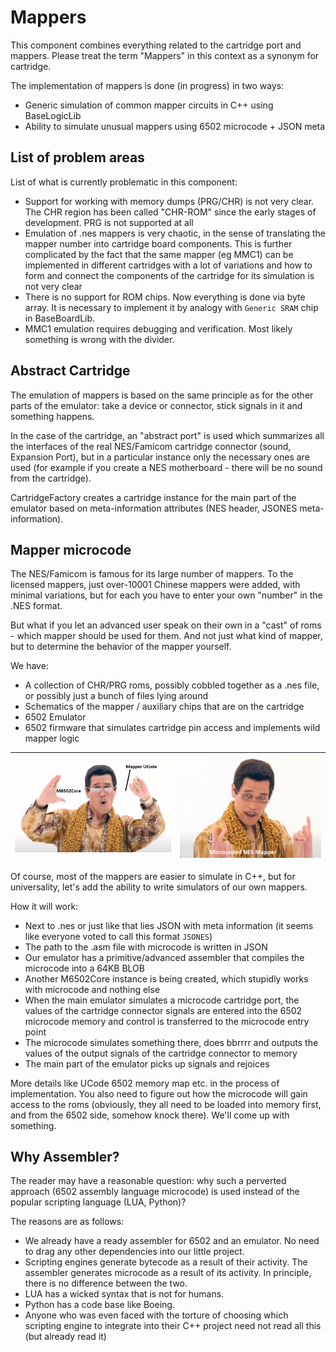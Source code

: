 # Mappers

This component combines everything related to the cartridge port and mappers. Please treat the term "Mappers" in this context as a synonym for cartridge.

The implementation of mappers is done (in progress) in two ways:
- Generic simulation of common mapper circuits in C++ using BaseLogicLib
- Ability to simulate unusual mappers using 6502 microcode + JSON meta

## List of problem areas

List of what is currently problematic in this component:
- Support for working with memory dumps (PRG/CHR) is not very clear. The CHR region has been called "CHR-ROM" since the early stages of development. PRG is not supported at all
- Emulation of .nes mappers is very chaotic, in the sense of translating the mapper number into cartridge board components. This is further complicated by the fact that the same mapper (eg MMC1) can be implemented in different cartridges with a lot of variations and how to form and connect the components of the cartridge for its simulation is not very clear
- There is no support for ROM chips. Now everything is done via byte array. It is necessary to implement it by analogy with `Generic SRAM` chip in BaseBoardLib.
- MMC1 emulation requires debugging and verification. Most likely something is wrong with the divider.

## Abstract Cartridge

The emulation of mappers is based on the same principle as for the other parts of the emulator: take a device or connector, stick signals in it and something happens.

In the case of the сartridge, an "abstract port" is used which summarizes all the interfaces of the real NES/Famicom cartridge connector (sound, Expansion Port), but in a particular instance only the necessary ones are used (for example if you create a NES motherboard - there will be no sound from the cartridge).

CartridgeFactory creates a cartridge instance for the main part of the emulator based on meta-information attributes (NES header, JSONES meta-information).

## Mapper microcode

The NES/Famicom is famous for its large number of mappers. To the licensed mappers, just over-10001 Chinese mappers were added, with minimal variations, but for each you have to enter your own "number" in the .NES format.

But what if you let an advanced user speak on their own in a "cast" of roms - which mapper should be used for them. And not just what kind of mapper, but to determine the behavior of the mapper yourself.

We have:
- A collection of CHR/PRG roms, possibly cobbled together as a .nes file, or possibly just a bunch of files lying around
- Schematics of the mapper / auxiliary chips that are on the cartridge
- 6502 Emulator
- 6502 firmware that simulates cartridge pin access and implements wild mapper logic

|![mappers_ucode1](mappers_ucode1.png)|![mappers_ucode2](mappers_ucode2.png)|
|---|---|

Of course, most of the mappers are easier to simulate in C++, but for universality, let's add the ability to write simulators of our own mappers.

How it will work:
- Next to .nes or just like that lies JSON with meta information (it seems like everyone voted to call this format `JSONES`)
- The path to the .asm file with microcode is written in JSON
- Our emulator has a primitive/advanced assembler that compiles the microcode into a 64KB BLOB
- Another M6502Core instance is being created, which stupidly works with microcode and nothing else
- When the main emulator simulates a microcode cartridge port, the values of the cartridge connector signals are entered into the 6502 microcode memory and control is transferred to the microcode entry point
- The microcode simulates something there, does bbrrrr and outputs the values of the output signals of the cartridge connector to memory
- The main part of the emulator picks up signals and rejoices

More details like UCode 6502 memory map etc. in the process of implementation. You also need to figure out how the microcode will gain access to the roms (obviously, they all need to be loaded into memory first, and from the 6502 side, somehow knock there). We'll come up with something.

## Why Assembler?

The reader may have a reasonable question: why such a perverted approach (6502 assembly language microcode) is used instead of the popular scripting language (LUA, Python)?

The reasons are as follows:
- We already have a ready assembler for 6502 and an emulator. No need to drag any other dependencies into our little project.
- Scripting engines generate bytecode as a result of their activity. The assembler generates microcode as a result of its activity. In principle, there is no difference between the two.
- LUA has a wicked syntax that is not for humans.
- Python has a code base like Boeing.
- Anyone who was even faced with the torture of choosing which scripting engine to integrate into their C++ project need not read all this (but already read it)
